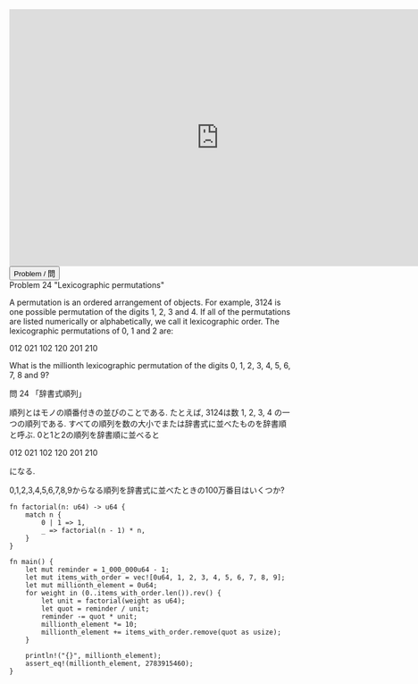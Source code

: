 <html><iframe src="https://docs.google.com/presentation/d/e/2PACX-1vTRCk13zsn15xDyEFwVuQt7hA8gtwjOUsSsYvIgsQeNSlzOiwTp6lGAUwcpFxVF4s5ZDtVa3B_3wu0s/embed?start=false&loop=false&delayms=60000" frameborder="0" width="750" height="460" allowfullscreen="true" mozallowfullscreen="true" webkitallowfullscreen="true"></iframe></html>

<html>
<button class="accordion" onclick="toggle('the-accordion');">Problem / 問</button>
<div id="the-accordion" class="panel w3-hide">
Problem 24 "Lexicographic permutations"

<p>A permutation is an ordered arrangement of objects. For example, 3124 is one possible permutation of the digits 1, 2, 3 and 4. If all of the permutations are listed numerically or alphabetically, we call it lexicographic order. The lexicographic permutations of 0, 1 and 2 are:</p>
<p class="center">012   021   102   120   201   210</p>
<p>What is the millionth lexicographic permutation of the digits 0, 1, 2, 3, 4, 5, 6, 7, 8 and 9?</p>


問 24 「辞書式順列」

順列とはモノの順番付きの並びのことである. たとえば, 3124は数 1, 2, 3, 4 の一つの順列である. すべての順列を数の大小でまたは辞書式に並べたものを辞書順と呼ぶ. 0と1と2の順列を辞書順に並べると

012 021 102 120 201 210

になる.

0,1,2,3,4,5,6,7,8,9からなる順列を辞書式に並べたときの100万番目はいくつか?
</div>
</html>


```rust,editable
fn factorial(n: u64) -> u64 {
    match n {
        0 | 1 => 1,
        _ => factorial(n - 1) * n,
    }
}

fn main() {
    let mut reminder = 1_000_000u64 - 1;
    let mut items_with_order = vec![0u64, 1, 2, 3, 4, 5, 6, 7, 8, 9];
    let mut millionth_element = 0u64;
    for weight in (0..items_with_order.len()).rev() {
        let unit = factorial(weight as u64);
        let quot = reminder / unit;
        reminder -= quot * unit;
        millionth_element *= 10;
        millionth_element += items_with_order.remove(quot as usize);
    }

    println!("{}", millionth_element);
    assert_eq!(millionth_element, 2783915460);
}
```
